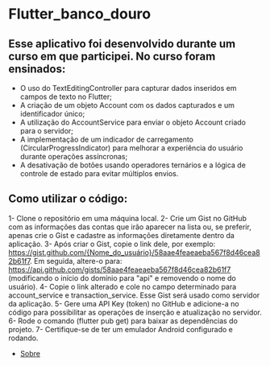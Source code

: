 # Flutter_banco_douro

## Esse aplicativo foi desenvolvido durante um curso em que participei. No curso foram ensinados:

- O uso do TextEditingController para capturar dados inseridos em campos de texto no Flutter;
- A criação de um objeto Account com os dados capturados e um identificador único;
- A utilização do AccountService para enviar o objeto Account criado para o servidor;
- A implementação de um indicador de carregamento (CircularProgressIndicator) para melhorar a experiência do usuário durante operações assíncronas;
- A desativação de botões usando operadores ternários e a lógica de controle de estado para evitar múltiplos envios.


## Como utilizar o código:

1- Clone o repositório em uma máquina local.
2- Crie um Gist no GitHub com as informações das contas que irão aparecer na lista ou, se preferir, apenas crie o Gist e cadastre as informações diretamente dentro da aplicação.
3- Após criar o Gist, copie o link dele, por exemplo:
    https://gist.github.com/{Nome_do_usuário}/58aae4feaeaeba567f8d46cea82b61f7.
    Em seguida, altere-o para:
    https://api.github.com/gists/58aae4feaeaeba567f8d46cea82b61f7
    (modificando o início do domínio para "api" e removendo o nome do usuário).
4- Copie o link alterado e cole no campo determinado para account_service e transaction_service. Esse Gist será usado como servidor da aplicação.
5- Gere uma API Key (token) no GitHub e adicione-a no código para possibilitar as operações de inserção e atualização no servidor.
6- Rode o comando (flutter pub get) para baixar as dependências do projeto.
7- Certifique-se de ter um emulador Android configurado e rodando.

- [Sobre](#sobre)
